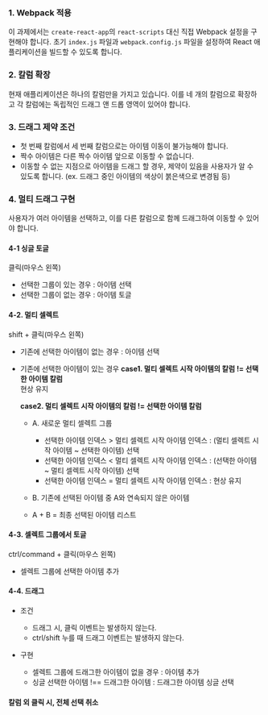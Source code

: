 ### 1. Webpack 적용

이 과제에서는 `create-react-app`의 `react-scripts` 대신 직접 Webpack 설정을 구현해야 합니다. 초기 `index.js` 파일과 `webpack.config.js` 파일을 설정하여 React 애플리케이션을 빌드할 수 있도록 합니다.

### 2. 칼럼 확장

현재 애플리케이션은 하나의 칼럼만을 가지고 있습니다. 이를 네 개의 칼럼으로 확장하고 각 칼럼에는 독립적인 드래그 앤 드롭 영역이 있어야 합니다.

### 3. 드래그 제약 조건

- 첫 번째 칼럼에서 세 번째 칼럼으로는 아이템 이동이 불가능해야 합니다.
- 짝수 아이템은 다른 짝수 아이템 앞으로 이동할 수 없습니다.
- 이동할 수 없는 지점으로 아이템을 드래그 할 경우, 제약이 있음을 사용자가 알 수 있도록 합니다.
  (ex. 드래그 중인 아이템의 색상이 붉은색으로 변경됨 등)

### 4. 멀티 드래그 구현

사용자가 여러 아이템을 선택하고, 이를 다른 칼럼으로 함께 드래그하여 이동할 수 있어야 합니다.

#### 4-1 싱글 토글

클릭(마우스 왼쪽)

- 선택한 그룹이 있는 경우 : 아이템 선택
- 선택한 그룹이 없는 경우 : 아이템 토글

#### 4-2. 멀티 셀렉트

shift + 클릭(마우스 왼쪽)

- 기존에 선택한 아이템이 없는 경우 : 아이템 선택
- 기존에 선택한 아이템이 있는 경우
  **case1. 멀티 셀렉트 시작 아이템의 칼럼 != 선택한 아이템 칼럼**<br>
  현상 유지

  **case2. 멀티 셀렉트 시작 아이템의 칼럼 != 선택한 아이템 칼럼**<br>

  - A. 새로운 멀티 셀렉트 그룹

    - 선택한 아이템 인덱스 > 멀티 셀렉트 시작 아이템 인덱스 : (멀티 셀렉트 시작 아이템 ~ 선택한 아이템) 선택
    - 선택한 아이템 인덱스 < 멀티 셀렉트 시작 아이템 인덱스 : (선택한 아이템 ~ 멀티 셀렉트 시작 아이템) 선택
    - 선택한 아이템 인덱스 = 멀티 셀렉트 시작 아이템 인덱스 : 현상 유지

  - B. 기존에 선택된 아이템 중 A와 연속되지 않은 아이템
  - A + B = 최종 선택된 아이템 리스트

#### 4-3. 셀렉트 그룹에서 토글

ctrl/command + 클릭(마우스 왼쪽)

- 셀렉트 그룹에 선택한 아이템 추가

#### 4-4. 드래그

- 조건

  - 드래그 시, 클릭 이벤트는 발생하지 않는다.
  - ctrl/shift 누를 때 드래그 이벤트는 발생하지 않는다.

- 구현
  - 셀렉트 그룹에 드래그한 아이템이 없을 경우 : 아이템 추가
  - 싱글 선택한 아이템 !== 드래그한 아이템 : 드래그한 아이템 싱글 선택

#### 칼럼 외 클릭 시, 전체 선택 취소
